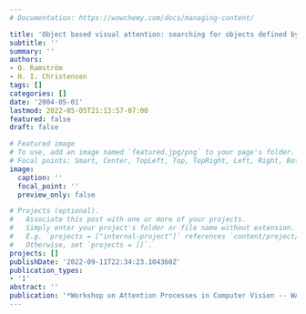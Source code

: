 ```yaml
---
# Documentation: https://wowchemy.com/docs/managing-content/

title: 'Object based visual attention: searching for objects defined by size'
subtitle: ''
summary: ''
authors:
- O. Ramström
- H. I. Christensen
tags: []
categories: []
date: '2004-05-01'
lastmod: 2022-05-05T21:13:57-07:00
featured: false
draft: false

# Featured image
# To use, add an image named `featured.jpg/png` to your page's folder.
# Focal points: Smart, Center, TopLeft, Top, TopRight, Left, Right, BottomLeft, Bottom, BottomRight.
image:
  caption: ''
  focal_point: ''
  preview_only: false

# Projects (optional).
#   Associate this post with one or more of your projects.
#   Simply enter your project's folder or file name without extension.
#   E.g. `projects = ["internal-project"]` references `content/project/deep-learning/index.md`.
#   Otherwise, set `projects = []`.
projects: []
publishDate: '2022-09-11T22:34:23.104360Z'
publication_types:
- '1'
abstract: ''
publication: '*Workshop on Attention Processes in Computer Vision -- WAPCV*'
---
```


